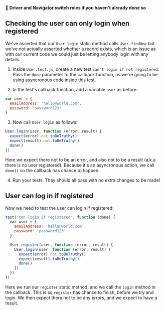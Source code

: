 :twisted_rightwards_arrows: **Driver and Navigator switch roles if you haven't already done so**

## Checking the user can only login when registered

We've asserted that our `User.login` static method calls `User.findOne` but we've not actually asserted whether a record exists, which is an issue as with our current code we could just be letting anybody login with any details. 

1. Inside `User.test.js`, create a new test `can't login if not registered`. Pass the `done` parameter to the callback function, as we're going to be using asyncronous code inside this test.

2. In the test's callback function, add a variable `user` as before:

```js
var user = {
  emailAddress: 'hello@world.com',
  password: 'password123'
}
```

3. Now call `User.login` as follows:

```js
User.login(user, function (error, result) {
  expect(error).not.toBeTruthy()
  expect(result).not.toBeTruthy()
  done()
})
```

Here we expect there not to be an error, and also not to be a result (a.k.a there is no user registered). Because it's an asyncronous action, we call `done()` so the callback has chance to happen.

4. Run your tests. They should all pass with no extra changes to be made!

## User can log in if registered

Now we need to test the user can login if registered:

```js
test('can login if registered', function (done) {
  var user = {
    emailAddress: 'hello@world.com',
    password: 'password123'
  }

  User.register(user, function (error, result) {
    User.login(user, function (error, result) {
      expect(error).not.toBeTruthy()
      expect(result).toBeTruthy()
      done()
    })
  })
})
```

Here we run our `register` static method, and we call the `login` method in the callback. This is so `register` has chance to finish, before we try and login. We then expect there not to be any errors, and we expect to have a result.
